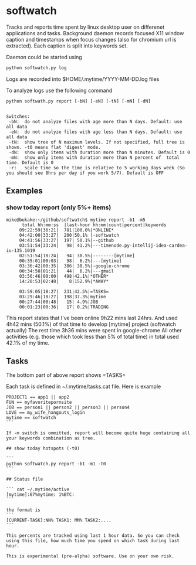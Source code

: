 softwatch
=========

Tracks and reports time spent by linux desktop user on differenet applications and tasks. 
Background daemon records focused X11 window caption and timestamps when focus changes (also for chromium url is extracted). 
Each caption is split into keywords set.

Daemon could be started using
```bash
python softwatch.py log
```

Logs are recorded into $HOME/.mytime/YYYY-MM-DD.log files 

To analyze logs use the following command

```
python softwath.py report [-bN] [-eN] [-tN] [-mN] [-dN]


Switches:
 -bN:  do not analyze files with age more than N days. Default: use all data
 -eN:  do not analyze files with age less than N days. Default: use all data
 -tN:  show tree of N maximum levels. If not specified, full tree is shown. -t0 means flat 'digest' mode. 
 -dN:  show only items with duration more than N minutes. Default is 0
 -mN:  show only items with duration more than N percent of  total time. Default is 0
 -r:   scale time so the time is relative to 5 working days week (So you should see 8hrs per day if you work 5/7). Default is OFF
```

## Examples

### show today report (only 5%+ items)
```
mike@bukake:~/github/softwatch$ mytime report -b1 -m5
      total hh:mm:ss  |last-hour hh:mm|count|percent|keywords
     09:22:59|36:21|  781|100.0%|*ONLINE*
     04:42:00|33:27|  200|50.1% |-softwatch
     04:41:56|33:27|  197| 50.1%|--github
     03:51:54|33:24|   98| 41.2%|---timenode.py-intellij-idea-cardea-iu-135.1019
     02:51:54|18:24|   94| 30.5%|--------[mytime]
     00:35:01|00:03|   98|  6.2%|---[mytime]
     03:36:42|00:35|  386| 38.5%|-google-chrome
     00:34:50|01:21|   44|  6.2%|---gmail
     03:56:46|00:00|  498|42.1%|*OTHER*
     14:20:53|02:48|    8|152.9%|*AWAY*
     
     03:59:05|18:27|  231|42.5%|=TASKS=
     03:29:46|18:27|  198|37.3%|mytime
     00:27:44|00:48|   15| 4.9%|JOB
     00:01:23|00:36|   17| 0.2%|TRADING
```

This report states that I've been online 9h22 mins last 24hrs. 
And used 4h42 mins (50.1%) of that time to develop [mytime] project (softwatch actually)
The rest time 3h36 mins were spent in google-chrome
All other activities (e.g. those which took less than 5% of total time) in total used 42.1% of my time.

## Tasks

The bottom part of above report shows =TASKS= 

Each task is defined in ~/.mytime/tasks.cat file. Here is example
````
PROJECT1 == app1 || app2
FUN == myfavoritepornsite
JOB == person1 || person2 || person3 || person4
LOVE == my_wife_hangouts_login
mytime == softwatch
```

If -m switch is ommitted, report will become quite huge containing all your keywords combination as tree.

## show today hotspots (-t0)

```
python softwatch.py report -b1 -m1 -t0
```

## Status file

``` cat ~/.mytime/active
[mytime]:67%mytime: 1%BTC: 
```

the format is
```
[CURRENT-TASK]:NN% TASK1: MM% TASK2:....
```

This percents are tracked using last 1 hour data. So you can check using this file, how much time you spend on which task during last hour.

This is experimental (pre-alpha) software. Use on your own risk.




